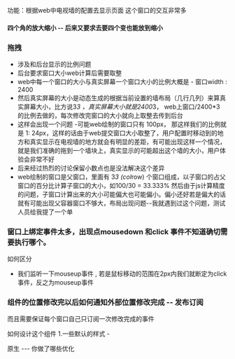 功能：根据web中电视墙的配置去显示页面
这个窗口的交互非常多
#### 四个角的放大缩小 -- 后来又要求去要四个变也能放到缩小
### 拖拽 
  + 涉及和后台显示的比例问题 
  + 后台要求窗口大小web计算后需要取整 
  + web中每一个窗口的大小与真实屏幕一个窗口大小的比例大概是  - 窗口width : 2400    
  + 然后真实屏幕的大小是动态生成的根据当前设置的墙布局（几行几列）来算真实屏幕大小，比方说3*3 ，真实屏幕大小就是2400*3， web上窗口/2400*3 的比例去做的，每次修改完窗口的大小就向上取整去传到后台 
  + 这样会出现一个问题 -可能web绘制的窗口只有 100px， 那这样我们的比例就是 1: 24px，这样的话由于web提交窗口大小取整了，用户配置时移动到的地方和真实显示在电视墙的地方就会有明显的差距，有可能出现这样一个情况，就是我们准确的拖到一个墙块上，真实显示的可能超出这个墙的大小，用户体验会非常不好
  + 后来经过热烈的讨论保留小数点也是没法解决这个差异 
  + web绘制的窗口是父窗口，里面有 3*3 (col*row) 个窗口组成，以子窗口的占父窗口的百分比计算子窗口的大小，如100/30 = 33.333% 然后由于js计算精度的问题，子窗口计算出来的大小可能偏大也可能偏小。偏小还好若是偏大的话就有可能出现父容器窗口不够大，布局出现问题--我就遇到过这个问题，测试人员给我提了一个单
### 窗口上绑定事件太多，出现点mousedown 和click 事件不知道确切需要执行哪个。
如何区分
+ 我们监听一下mouseup事件 , 若是鼠标移动的范围在2px内我们就断定为click事件，反之为mouseup事件
### 组件的位置修改完以后如何通知外部位置修改完成 -- 发布订阅 
而且需要保证每个窗口自己只订阅一次修改完成的事件 


如何设计这个组件
1.一些默认的样式 - 
  






原生 --- 你做了哪些优化

